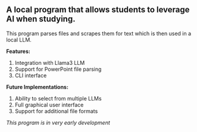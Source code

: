 <h2>A local program that allows students to leverage AI when studying.</h1>
<p>This program parses files and scrapes them for text which is then used in a local LLM.</p>
<strong>Features:</strong>
<ol>
  <li>Integration with Llama3 LLM</li>
  <li>Support for PowerPoint file parsing</li>
  <li>CLI interface</li>
</ol>
<strong>Future Implementations:</strong>
<ol>
  <li>Ability to select from multiple LLMs</li>
  <li>Full graphical user interface</li>
  <li>Support for additional file formats</li>
</ol>
<em>This program is in very early development</em>
